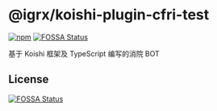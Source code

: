 # @igrx/koishi-plugin-cfri-test

[![npm](https://img.shields.io/npm/v/@igrx/koishi-plugin-cfri-test?style=flat-square)](https://www.npmjs.com/package/@igrx/koishi-plugin-cfri-test)
[![FOSSA Status](https://app.fossa.com/api/projects/git%2Bgithub.com%2FAnyexyz%2Fkoishi-plugin-cfri-test.svg?type=shield)](https://app.fossa.com/projects/git%2Bgithub.com%2FAnyexyz%2Fkoishi-plugin-cfri-test?ref=badge_shield)

基于 Koishi 框架及 TypeScript 编写的消院 BOT


## License
[![FOSSA Status](https://app.fossa.com/api/projects/git%2Bgithub.com%2FAnyexyz%2Fkoishi-plugin-cfri-test.svg?type=large)](https://app.fossa.com/projects/git%2Bgithub.com%2FAnyexyz%2Fkoishi-plugin-cfri-test?ref=badge_large)